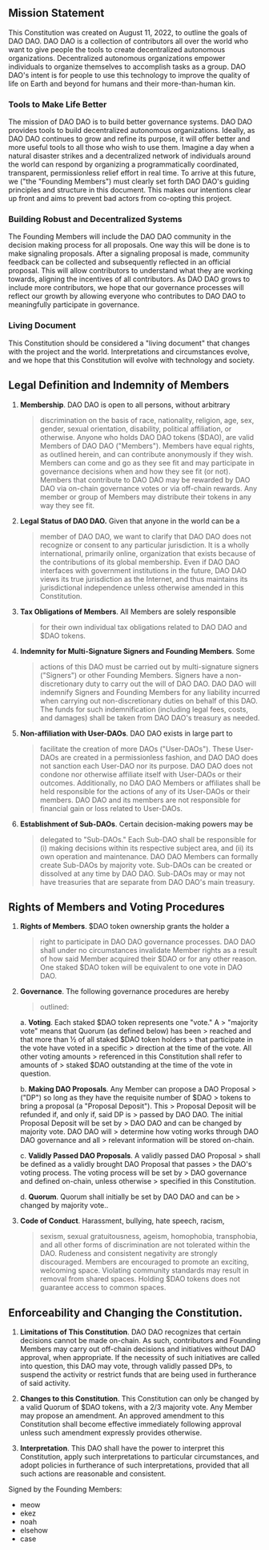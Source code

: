 ## Mission Statement

This Constitution was created on August 11, 2022, to outline the goals
of DAO DAO. DAO DAO is a collection of contributors all over the world
who want to give people the tools to create decentralized autonomous
organizations. Decentralized autonomous organizations empower
individuals to organize themselves to accomplish tasks as a group. DAO
DAO's intent is for people to use this technology to improve the quality
of life on Earth and beyond for humans and their more-than-human kin.

### Tools to Make Life Better

The mission of DAO DAO is to build better governance systems. DAO DAO
provides tools to build decentralized autonomous organizations. Ideally,
as DAO DAO continues to grow and refine its purpose, it will offer
better and more useful tools to all those who wish to use them. Imagine
a day when a natural disaster strikes and a decentralized network of
individuals around the world can respond by organizing a
programmatically coordinated, transparent, permissionless relief effort
in real time. To arrive at this future, we ("the "Founding Members")
must clearly set forth DAO DAO's guiding principles and structure in
this document. This makes our intentions clear up front and aims to
prevent bad actors from co-opting this project.

### Building Robust and Decentralized Systems

The Founding Members will include the DAO DAO community in the decision
making process for all proposals. One way this will be done is to make
signaling proposals. After a signaling proposal is made, community
feedback can be collected and subsequently reflected in an official
proposal. This will allow contributors to understand what they are
working towards, aligning the incentives of all contributors. As DAO DAO
grows to include more contributors, we hope that our governance
processes will reflect our growth by allowing everyone who contributes
to DAO DAO to meaningfully participate in governance.

### Living Document

This Constitution should be considered a "living document" that changes
with the project and the world. Interpretations and circumstances
evolve, and we hope that this Constitution will evolve with technology
and society.

## Legal Definition and Indemnity of Members

1.  **Membership**. DAO DAO is open to all persons, without arbitrary
    > discrimination on the basis of race, nationality, religion, age,
    > sex, gender, sexual orientation, disability, political
    > affiliation, or otherwise. Anyone who holds DAO DAO tokens
    > (\$DAO), are valid Members of DAO DAO ("Members"). Members have
    > equal rights, as outlined herein, and can contribute anonymously
    > if they wish. Members can come and go as they see fit and may
    > participate in governance decisions when and how they see fit (or
    > not). Members that contribute to DAO DAO may be rewarded by DAO
    > DAO via on-chain governance votes or via off-chain rewards. Any
    > member or group of Members may distribute their tokens in any way
    > they see fit.

2.  **Legal Status of DAO DAO.** Given that anyone in the world can be a
    > member of DAO DAO, we want to clarify that DAO DAO does not
    > recognize or consent to any particular jurisdiction. It is a
    > wholly international, primarily online, organization that exists
    > because of the contributions of its global membership. Even if DAO
    > DAO interfaces with government institutions in the future, DAO DAO
    > views its true jurisdiction as the Internet, and thus maintains
    > its jurisdictional independence unless otherwise amended in this
    > Constitution.

3.  **Tax Obligations of Members**. All Members are solely responsible
    > for their own individual tax obligations related to DAO DAO and
    > \$DAO tokens.

4.  **Indemnity for Multi-Signature Signers and Founding Members**. Some
    > actions of this DAO must be carried out by multi-signature signers
    > ("Signers") or other Founding Members. Signers have a
    > non-discretionary duty to carry out the will of DAO DAO. DAO DAO
    > will indemnify Signers and Founding Members for any liability
    > incurred when carrying out non-discretionary duties on behalf of
    > this DAO. The funds for such indemnification (including legal
    > fees, costs, and damages) shall be taken from DAO DAO's treasury
    > as needed.

5.  **Non-affiliation with User-DAOs**. DAO DAO exists in large part to
    > facilitate the creation of more DAOs ("User-DAOs"). These
    > User-DAOs are created in a permissionless fashion, and DAO DAO
    > does not sanction each User-DAO nor its purpose. DAO DAO does not
    > condone nor otherwise affiliate itself with User-DAOs or their
    > outcomes. Additionally, no DAO DAO Members or affiliates shall be
    > held responsible for the actions of any of its User-DAOs or their
    > members. DAO DAO and its members are not responsible for financial
    > gain or loss related to User-DAOs.

6.  **Establishment of Sub-DAOs**. Certain decision-making powers may be
    > delegated to "Sub-DAOs." Each Sub-DAO shall be responsible for (i)
    > making decisions within its respective subject area, and (ii) its
    > own operation and maintenance. DAO DAO Members can formally create
    > Sub-DAOs by majority vote. Sub-DAOs can be created or dissolved at
    > any time by DAO DAO. Sub-DAOs may or may not have treasuries that
    > are separate from DAO DAO's main treasury.

## Rights of Members and Voting Procedures

1.  **Rights of Members**. \$DAO token ownership grants the holder a
    > right to participate in DAO DAO governance processes. DAO DAO
    > shall under no circumstances invalidate Member rights as a result
    > of how said Member acquired their \$DAO or for any other reason.
    > One staked \$DAO token will be equivalent to one vote in DAO DAO.

2.  **Governance**. The following governance procedures are hereby
    > outlined:

    a.  **Voting**. Each staked \$DAO token represents one "vote." A
        > "majority vote" means that Quorum (as defined below) has been
        > reached and that more than ½ of all staked \$DAO token holders
        > that participate in the vote have voted in a specific
        > direction at the time of the vote. All other voting amounts
        > referenced in this Constitution shall refer to amounts of
        > staked \$DAO outstanding at the time of the vote in question.

    b.  **Making DAO Proposals**. Any Member can propose a DAO Proposal
        > ("DP") so long as they have the requisite number of \$DAO
        > tokens to bring a proposal (a "Proposal Deposit"). This
        > Proposal Deposit will be refunded if, and only if, said DP is
        > passed by DAO DAO. The initial Proposal Deposit will be set by
        > DAO DAO and can be changed by majority vote. DAO DAO will
        > determine how voting works through DAO DAO governance and all
        > relevant information will be stored on-chain.

    c.  **Validly Passed DAO Proposals**. A validly passed DAO Proposal
        > shall be defined as a validly brought DAO Proposal that passes
        > the DAO's voting process. The voting process will be set by
        > DAO governance and defined on-chain, unless otherwise
        > specified in this Constitution.

    d.  **Quorum**. Quorum shall initially be set by DAO DAO and can be
        > changed by majority vote..

3.  **Code of Conduct**. Harassment, bullying, hate speech, racism,
    > sexism, sexual gratuitousness, ageism, homophobia, transphobia,
    > and all other forms of discrimination are not tolerated within the
    > DAO. Rudeness and consistent negativity are strongly discouraged.
    > Members are encouraged to promote an exciting, welcoming space.
    > Violating community standards may result in removal from shared
    > spaces. Holding \$DAO tokens does not guarantee access to common
    > spaces.

## Enforceability and Changing the Constitution.

1.  **Limitations of This Constitution**. DAO DAO recognizes that certain decisions cannot be made on-chain. As such, contributors and Founding Members may carry out off-chain decisions and initiatives without DAO approval, when appropriate. If the necessity of such initiatives are called into question, this DAO may vote, through validly passed DPs, to suspend the activity or restrict funds that are being used in furtherance of said activity. 

2.  **Changes to this Constitution**. This Constitution can only be changed by a valid Quorum of \$DAO tokens, with a 2/3 majority vote. Any Member may propose an amendment. An approved amendment to this Constitution shall become effective immediately following approval unless such amendment expressly provides otherwise.

3.  **Interpretation**. This DAO shall have the power to interpret this Constitution, apply such interpretations to particular circumstances, and adopt policies in furtherance of such interpretations, provided that all such actions are reasonable and consistent.

Signed by the Founding Members:

- meow
- ekez
- noah
- elsehow
- case
